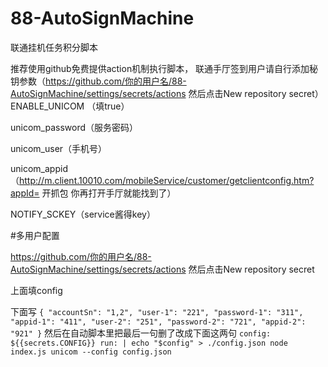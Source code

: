 # 88-AutoSignMachine

 联通挂机任务积分脚本
 
推荐使用github免费提供action机制执行脚本， 联通手厅签到用户请自行添加秘钥参数（https://github.com/你的用户名/88-AutoSignMachine/settings/secrets/actions 然后点击New repository secret）
ENABLE_UNICOM （填true）

unicom_password（服务密码）

unicom_user（手机号）

unicom_appid（http://m.client.10010.com/mobileService/customer/getclientconfig.htm?appId= 开抓包 你再打开手厅就能找到了）

NOTIFY_SCKEY（service酱得key）

#多用户配置

https://github.com/你的用户名/88-AutoSignMachine/settings/secrets/actions 然后点击New repository secret

上面填config

下面写
        ```
        {
        "accountSn": "1,2",
        "user-1": "221",
        "password-1": "311",
        "appid-1": "411",
        "user-2": "251",
        "password-2": "721",
        "appid-2": "921"
        }
        ```
然后在自动脚本里把最后一句删了改成下面这两句
        ```
          config: ${{secrets.CONFIG}}
          run: |
          echo "$config" > ./config.json
          node index.js unicom --config config.json
         ```
